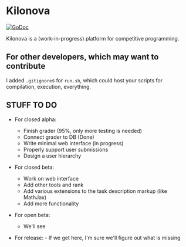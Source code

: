 # Kilonova

[![GoDoc](https://godoc.org/github.com/KiloProjects/Kilonova?status.svg)](https://godoc.org/github.com/KiloProjects/Kilonova)

Kilonova is a (work-in-progress) platform for competitive programming.

## For other developers, which may want to contribute

I added `.gitignore`s for `run.sh`, which could host your scripts for compilation, execution, everything.

## STUFF TO DO

-   For closed alpha:

    -   Finish grader (95%, only more testing is needed)
    -   Connect grader to DB (Done)
    -   Write minimal web interface (in progress)
    -   Properly support user submissions
    -   Design a user hierarchy

-   For closed beta:

    -   Work on web interface
    -   Add other tools and rank
    -   Add various extensions to the task description markup (like MathJax)
    -   Add more functionality

-   For open beta:

    -   We'll see

-   For release: - If we get here, I'm sure we'll figure out what is missing
